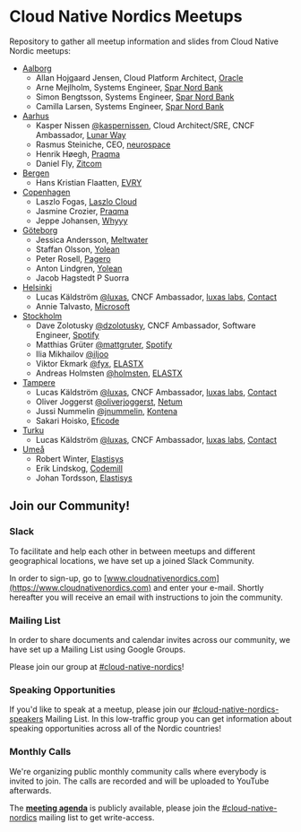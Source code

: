 # Cloud Native Nordics Meetups

Repository to gather all meetup information and slides from Cloud Native Nordic meetups:

* [Aalborg](aalborg/README.md)
  * Allan Hojgaard Jensen, Cloud Platform Architect, [Oracle](https://www.oracle.com)
  * Arne Mejlholm, Systems Engineer, [Spar Nord Bank](https://www.sparnord.dk/)
  * Simon Bengtsson, Systems Engineer, [Spar Nord Bank](https://www.sparnord.dk/)
  * Camilla Larsen, Systems Engineer, [Spar Nord Bank](https://www.sparnord.dk/)
* [Aarhus](aarhus/README.md)
  * Kasper Nissen [@kaspernissen](https://github.com/kaspernissen), Cloud Architect/SRE, CNCF Ambassador, [Lunar Way](https://lunarway.com)
  * Rasmus Steiniche, CEO, [neurospace](https://neurospace.io)
  * Henrik Høegh, [Praqma](https://praqma.com)
  * Daniel Fly, [Zitcom](https://www.zitcom.dk/)
* [Bergen](bergen/README.md)
  * Hans Kristian Flaatten, [EVRY](https://www.evry.com/en/)
* [Copenhagen](copenhagen/README.md)
  * Laszlo Fogas, [Laszlo Cloud](https://laszlo.cloud)
  * Jasmine Crozier, [Praqma](https://praqma.com)
  * Jeppe Johansen, [Whyyy](https://whyyy.dk/)
* [Göteborg](göteborg/README.md)
  * Jessica Andersson, [Meltwater](https://underthehood.meltwater.com/)
  * Staffan Olsson, [Yolean](https://www.yolean.com/)
  * Peter Rosell, [Pagero](https://www.pagero.se)
  * Anton Lindgren, [Yolean](https://www.yolean.com/)
  * Jacob Hagstedt P Suorra
* [Helsinki](helsinki/README.md)
  * Lucas Käldström [@luxas](https://github.com/luxas), CNCF Ambassador, [luxas labs](https://luxaslabs.com), [Contact](https://www.cncf.io/speaker/luxas)
  * Annie Talvasto, [Microsoft](https://www.microsoft.com)
* [Stockholm](stockholm/README.md)
  * Dave Zolotusky [@dzolotusky](https://github.com/dzolotusky), CNCF Ambassador, Software Engineer, [Spotify](https://www.spotify.com/)
  * Matthias Grüter [@mattgruter](https://github.com/mattgruter), [Spotify](https://www.spotify.com/)
  * Ilia Mikhailov [@iljoo](https://github.com/iljoo)
  * Viktor Ekmark [@fyx](https://github.com/fyx), [ELASTX](https://elastx.se/en)
  * Andreas Holmsten [@holmsten](https://github.com/holmsten), [ELASTX](https://elastx.se/en)
* [Tampere](tampere/README.md)
  * Lucas Käldström [@luxas](https://github.com/luxas), CNCF Ambassador, [luxas labs](https://luxaslabs.com), [Contact](https://www.cncf.io/speaker/luxas)
  * Oliver Joggerst [@oliverjoggerst](https://github.com/oliverjoggerst), [Netum](https://www.netum.fi/)
  * Jussi Nummelin [@jnummelin](https://github.com/jnummelin), [Kontena](https://kontena.io)
  * Sakari Hoisko, [Eficode](https://www.eficode.com/home)
* [Turku](turku/README.md)
  * Lucas Käldström [@luxas](https://github.com/luxas), CNCF Ambassador, [luxas labs](https://luxaslabs.com), [Contact](https://www.cncf.io/speaker/luxas)
* [Umeå](umeå/README.md)
  * Robert Winter, [Elastisys](https://elastisys.com/)
  * Erik Lindskog, [Codemill](https://codemill.se/)
  * Johan Tordsson, [Elastisys](https://elastisys.com/)

## Join our Community!

### Slack

To facilitate and help each other in between meetups and different geographical locations, we have set up a joined Slack Community.

In order to sign-up, go to [www.cloudnativenordics.com](https://www.cloudnativenordics.com) and enter your e-mail. Shortly hereafter you will receive an email with instructions to join the community.

### Mailing List

In order to share documents and calendar invites across our community, we have set up a Mailing List using Google Groups.

Please join our group at [#cloud-native-nordics](https://groups.google.com/forum/#!forum/cloud-native-nordics)!

### Speaking Opportunities

If you'd like to speak at a meetup, please join our [#cloud-native-nordics-speakers](https://groups.google.com/forum/#!forum/cloud-native-nordics-speakers) Mailing List. In this low-traffic group you can get information about speaking opportunities
across all of the Nordic countries!

### Monthly Calls

We're organizing public monthly community calls where everybody is invited to join.
The calls are recorded and will be uploaded to YouTube afterwards.

The **[meeting agenda](https://docs.google.com/document/d/1JxAZcNrGrK89-ErVOKku7Ik76ccSXPa66S8zdbVDr2g/edit#heading=h.cdvsk7jju5f9)** 
is publicly available, please join the [#cloud-native-nordics](https://groups.google.com/forum/#!forum/cloud-native-nordics) mailing
list to get write-access.
